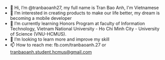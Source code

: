 - 👋 Hi, I’m @tranbaoanh27, my full name is Tran Bao Anh, I'm Vietnamese
- 👀 I’m interested in creating products to make our life better, my dream is becoming a mobile developer
- 🌱 I’m currently learning Honors Program at faculty of Information Technology, Vietnam National University - Ho Chi Minh City - University of Science (VNU-HCMUS).
- 💞️ I’m looking to learn more and improve my skill
- 📫 How to reach me: fb.com/tranbaoanh.27 or tranbaoanh.student.hcmus@gmail.com

<!---
tranbaoanh27/tranbaoanh27 is a ✨ special ✨ repository because its `README.md` (this file) appears on your GitHub profile.
You can click the Preview link to take a look at your changes.
--->

